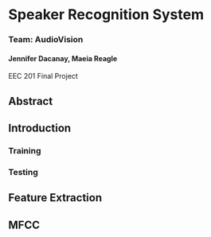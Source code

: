 # Speaker Recognition System
### Team: AudioVision  
#### Jennifer Dacanay, Maeia Reagle
EEC 201 Final Project

## Abstract

## Introduction

### Training

### Testing

## Feature Extraction

##  MFCC
